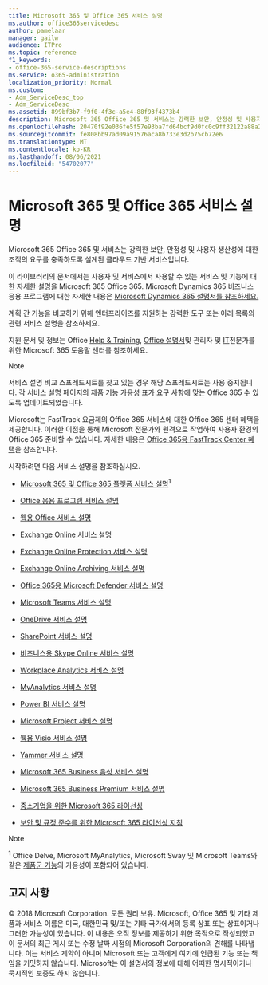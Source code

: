```yaml
---
title: Microsoft 365 및 Office 365 서비스 설명
ms.author: office365servicedesc
author: pamelaar
manager: gailw
audience: ITPro
ms.topic: reference
f1_keywords:
- office-365-service-descriptions
ms.service: o365-administration
localization_priority: Normal
ms.custom:
- Adm_ServiceDesc_top
- Adm_ServiceDesc
ms.assetid: 899bf3b7-f9f0-4f3c-a5e4-88f93f4373b4
description: Microsoft 365 Office 365 및 서비스는 강력한 보안, 안정성 및 사용자 생산성에 대한 조직의 요구를 충족하도록 설계된 클라우드 기반 서비스입니다.
ms.openlocfilehash: 20470f92e036fe5f57e93ba7fd64bcf9d0fc0c9ff32122a88a2fe8fcc81decad
ms.sourcegitcommit: fe808bb97ad09a91576aca8b733e3d2b75cb72e6
ms.translationtype: MT
ms.contentlocale: ko-KR
ms.lasthandoff: 08/06/2021
ms.locfileid: "54702077"
---
```

# <a name="microsoft-365-and-office-365-service-descriptions"></a>Microsoft 365 및 Office 365 서비스 설명 

Microsoft 365 Office 365 및 서비스는 강력한 보안, 안정성 및 사용자 생산성에 대한 조직의 요구를 충족하도록 설계된 클라우드 기반 서비스입니다. 
  
이 라이브러리의 문서에서는 사용자 및 서비스에서 사용할 수 있는 서비스 및 기능에 대한 자세한 설명을 Microsoft 365 Office 365. Microsoft Dynamics 365 비즈니스 응용 프로그램에 대한 자세한 내용은 [Microsoft Dynamics 365 설명서를 참조하세요.](/dynamics365/)

계획 간 기능을 비교하기 위해 엔터프라이즈를 지원하는 강력한 도구 또는 아래 목록의 관련 서비스 설명을 참조하세요. [](https://go.microsoft.com/fwlink/?LinkID=799177&amp;clcid=0x409) 
  
지원 문서 및 정보는 Office [Help & Training](https://support.office.com/), [Office 설명서](/office/)및 관리자 및 [IT](/microsoft-365/)전문가를 위한 Microsoft 365 도움말 센터를 참조하세요.
  
> [!NOTE]
> 서비스 설명 비교 스프레드시트를 찾고 있는 경우 해당 스프레드시트는 사용 중지됩니다. 각 서비스 설명 페이지의 제품 기능 가용성 표가 요구 사항에 맞는 Office 365 수 있도록 업데이트되었습니다. 
  
Microsoft는 FastTrack 요금제의 Office 365 서비스에 대한 Office 365 센터 혜택을 제공합니다. 이러한 이점을 통해 Microsoft 전문가와 원격으로 작업하여 사용자 환경의 Office 365 준비할 수 있습니다. 자세한 내용은 [Office 365용 FastTrack Center 혜택](/fasttrack/O365-fasttrack-benefit-for-office-365)을 참조합니다.
  
시작하려면 다음 서비스 설명을 참조하십시오.
  
- [Microsoft 365 및 Office 365 플랫폼 서비스 설명](office-365-platform-service-description/office-365-platform-service-description.md)<sup>1</sup>

- [Office 응용 프로그램 서비스 설명](office-applications-service-description/office-applications-service-description.md)

- [웹용 Office 서비스 설명](office-online-service-description/office-online-service-description.md)

- [Exchange Online 서비스 설명](exchange-online-service-description/exchange-online-service-description.md)

- [Exchange Online Protection 서비스 설명](exchange-online-protection-service-description/exchange-online-protection-service-description.md)

- [Exchange Online Archiving 서비스 설명](exchange-online-archiving-service-description/exchange-online-archiving-service-description.md)

- [Office 365용 Microsoft Defender 서비스 설명](office-365-advanced-threat-protection-service-description.md)

- [Microsoft Teams 서비스 설명](teams-service-description.md)

- [OneDrive 서비스 설명](onedrive-for-business-service-description.md)

- [SharePoint 서비스 설명](sharepoint-online-service-description/sharepoint-online-service-description.md)

- [비즈니스용 Skype Online 서비스 설명](skype-for-business-online-service-description/skype-for-business-online-service-description.md)

- [Workplace Analytics 서비스 설명](workplace-analytics-service-description.md)

- [MyAnalytics 서비스 설명](mya-service-description.md)

- [Power BI 서비스 설명](power-bi-service-description.md)

- [Microsoft Project 서비스 설명](project-online-service-description/project-online-service-description.md)

- [웹용 Visio 서비스 설명](visio-online-service-description/visio-online-service-description.md)

- [Yammer 서비스 설명](yammer-service-description/yammer-service-description.md)

- [Microsoft 365 Business 음성 서비스 설명](microsoft-365-business-voice-service-description.md)

- [Microsoft 365 Business Premium 서비스 설명](microsoft-365-service-descriptions/microsoft-365-business-service-description.md)

- [중소기업을 위한 Microsoft 365 라이선싱](microsoft-365-service-descriptions/licensing-microsoft-365-in-smb.md)

- [보안 및 규정 준수를 위한 Microsoft 365 라이선싱 지침](microsoft-365-service-descriptions/microsoft-365-tenantlevel-services-licensing-guidance/microsoft-365-security-compliance-licensing-guidance.md)


> [!NOTE]
> <sup>1</sup> Office Delve, Microsoft MyAnalytics, Microsoft Sway 및 Microsoft Teams와 같은 [제품군 기능](./office-365-platform-service-description/office-365-suite-features.md)의 가용성이 포함되어 있습니다.
  
## <a name="disclaimer"></a>고지 사항

&copy; 2018 Microsoft Corporation. 모든 권리 보유. Microsoft, Office 365 및 기타 제품과 서비스 이름은 미국, 대한민국 및/또는 기타 국가에서의 등록 상표 또는 상표이거나 그러한 가능성이 있습니다. 이 내용은 오직 정보를 제공하기 위한 목적으로 작성되었고 이 문서의 최근 게시 또는 수정 날짜 시점의 Microsoft Corporation의 견해를 나타냅니다. 이는 서비스 계약이 아니며 Microsoft 또는 고객에게 여기에 언급된 기능 또는 책임을 커밋하지 않습니다. Microsoft는 이 설명서의 정보에 대해 어떠한 명시적이거나 묵시적인 보증도 하지 않습니다.
